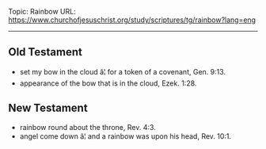 Topic: Rainbow
URL: https://www.churchofjesuschrist.org/study/scriptures/tg/rainbow?lang=eng

---

## Old Testament

- set my bow in the cloud â¦ for a token of a covenant, Gen. 9:13.
- appearance of the bow that is in the cloud, Ezek. 1:28.

## New Testament

- rainbow round about the throne, Rev. 4:3.
- angel come down â¦ and a rainbow was upon his head, Rev. 10:1.

